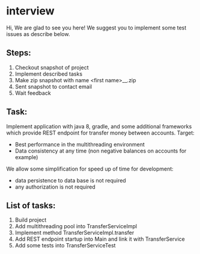 # interview
Hi,
We are glad to see you here! 
We suggest you to implement some test issues as describe below.

Steps:
- 
1. Checkout snapshot of project
2. Implement described tasks
3. Make zip snapshot with name \<first name>\_<last name>_<YYYY-MM-DD>.zip
4. Sent snapshot to contact email 
5. Wait feedback

Task:
-
Implement application with java 8, gradle, and some additional frameworks which provide REST endpoint for transfer money between accounts.
Target:
- Best performance in the multithreading environment
- Data consistency at any time (non negative balances on accounts for example)

We allow some simplification for speed up of time for development:
- data persistence to data base is not required 
- any authorization is not required
 

List of tasks:
-
1. Build project 
2. Add multithreading pool into TransferServiceImpl  
3. Implement method TransferServiceImpl.transfer
4. Add REST endpoint startup into Main and link it with TransferService
5. Add some tests into TransferServiceTest
